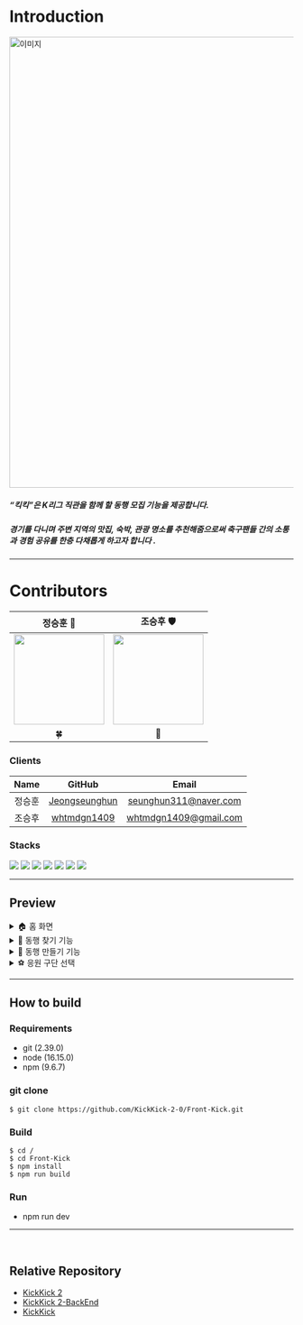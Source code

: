 # Introduction
<img src="https://github.com/KickKick-2-0/Front-Kick/assets/37996446/81617ec0-c389-4bec-b2ea-5e7020c0424a" alt="이미지" width="800"> 

<br>

##### “킥킥”은 K리그 직관을 함께 할 동행 모집 기능을 제공합니다.<br>
##### 경기를 다니며 주변 지역의 맛집, 숙박, 관광 명소를 추천해줌으로써 축구팬들 간의 소통과 경험 공유를 한층 다채롭게 하고자 합니다 .<br>

* * *

# Contributors

|                                                          정승훈 👑                                                          |                                                          조승후 🛡️                                                         |         
| :------------------------------------------------------------------------------------------------------------------------: | :----------------------------------------------------------------------------------------------------------------------: |
| <a href="https://github.com/Jeongseunghun"><img src="https://avatars.githubusercontent.com/u/76212667?v=4" width=160/></a> | <a href="https://github.com/whtmdgn1409"><img src="https://avatars.githubusercontent.com/u/37996446?v=4" width=160/></a> |
|                                                             🍀                                                               |                                                               🙏                                                           |

### Clients
Name|GitHub|Email
:---:|:---:|:---:
정승훈|[Jeongseunghun](https://github.com/Jeongseunghun)|seunghun311@naver.com
조승후|[whtmdgn1409](https://github.com/whtmdgn1409)|whtmdgn1409@gmail.com


### Stacks

<img src="https://img.shields.io/badge/react-61DAFB?style=for-the-badge&logo=react&logoColor=black"> <img src="https://img.shields.io/badge/vite-646CFF?style=for-the-badge&logo=vite&logoColor=white"> <img src="https://img.shields.io/badge/typescript-3178C6?style=for-the-badge&logo=typescript&logoColor=white"> <img src="https://img.shields.io/badge/redux-764ABC?style=for-the-badge&logo=redux&logoColor=white">
<img src="https://img.shields.io/badge/Axios-671ddf?style=for-the-badge&logo=Axios&logoColor=white"> <img src="https://img.shields.io/badge/reactrouter-CA4245?style=for-the-badge&logo=reactrouter&logoColor=white"> <img src="https://img.shields.io/badge/styledcomponents-DB7093?style=for-the-badge&logo=styledcomponents&logoColor=white">

* * *

## Preview
<details>
<summary>🏠 홈 화면</summary>
<div markdown="2">
  <img src="https://github.com/KickKick-2/Front-Kick/assets/76212667/fc8ae193-e3e9-42b2-9ac3-7d91b2233f65" alt="preview" width="800"> <br>

  ##### 🏠 홈 화면

  
</div>
</details>
<details>
<summary>🚌 동행 찾기 기능</summary>
<div markdown="1">
<img width="728" alt="킥킥 메인화면" src="https://github.com/KickKick-2/Front-Kick/assets/76212667/2c523f00-3e90-4526-911c-6afdf12ffc0c">  <br>
  
 ##### 🚌 동행 찾기 기능 <br>
 ###### 함께 축구 여정을 떠날 동행을 모집하고, 매칭해주는 게시판 기능입니다. 사용자들이 동행을 찾거나 다른 축구 팬들과 함께 여정을 공유하는 데 도움을 줍니다.
</div>
</details>
<details>
<summary>📆 동행 만들기 기능</summary>
<div markdown="1">
<img width="745" alt="킥킥 주변 관광지 추천" src="https://github.com/KickKick-2/Front-Kick/assets/76212667/df88441b-61e1-4c65-83f0-3e55a90dcdde"> <br>

  ##### 📆 동행 만들기 기능 <br>
  ###### 축구 직관을 위해 타 지역 방문을 계획하는 사람들에게 해당 지역의 주변 관광지 정보를 추천해줍니다. 이 정보에는 맛집, 숙박, 관광 명소 등이 포함되어 있어, 사용자가 직관 이외에도 해당 지역 관광지를 다양하게 경험할 수 있도록 도와줍니다. 동행 일정을 등록하고 동행을 모집할 수 있으며 사용자는 원하는 컨셉의 동행 모집글을 선택해 해당 직관 동행에 참여할 수 있습니다.
</div>
</details>
<details>
<summary>⚽️ 응원 구단 선택</summary>
<div markdown="1">
<img width="740" alt="킥킥 응원 팀 선택" src="https://github.com/KickKick-2/Front-Kick/assets/76212667/19dad053-5750-47b9-9c09-57eb69ee481e"> <br>
  
  ##### ⚽️ 응원 구단 선택
  ###### 회원가입 시 응원하는 축구 구단을 선택하는 기능을 제공합니다. 자신만의 응원 구단을 선정하 여 사용자는 같은 팀을 응원하는 다른 팬들과 소속감을 형성하고 경쟁의식을 가질 수 있습니 다. 응원 구단 랭킹을 통해 다른 팬덤과의 경쟁을 촉진하며, 팀 소속감과 결속력을 증진시킵니 다.
</div>
</details>


* * *




## How to build

### Requirements
- git (2.39.0)<br/>
- node (16.15.0)<br/>
- npm (9.6.7)<br/>

### git clone

```shell
$ git clone https://github.com/KickKick-2-0/Front-Kick.git
```

### Build

```
$ cd /
$ cd Front-Kick
$ npm install
$ npm run build
```
### Run

- npm run dev

* * *

<br>

## Relative Repository
+ [KickKick 2](https://github.com/KickKick-2-0)
+ [KickKick 2-BackEnd](private)
+ [KickKick](https://github.com/Team-2Win0Lose)

